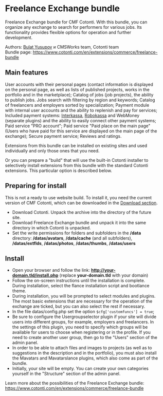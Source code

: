 # Freelance Exchange bundle

Freelance Exchange bundle for CMF Cotonti. With this bundle, you can organize any exchange to search for performers for various jobs. Its  functionality provides flexible options for operation and further development.

Authors: [Bulat Yusupov](https://github.com/devkont) и CMSWorks team, Cotonti team  
Bundle page: https://www.cotonti.com/en/extensions/commerce/freelance-bundle

## Main features

User accounts with their personal pages (contact information is displayed on the personal page, as well as lists of published projects, works in the portfolio and in the marketplace); Catalog of jobs (job projects), the ability to publish jobs. Jobs search with filtering by region and keywords; Catalog of freelancers and employers sorted by specialization; Payment module with internal user accounts and the ability to replenish and pay for services; Included payment systems: [Interkassa](https://interkassa.com/), [Robokassa](https://robokassa.com/) and WebMoney (separate plugins) and the ability to easily connect other payment systems; Paid service "PRO account"; Paid service "Paid place on the main page" (Users who have paid for this service are displayed on the main page of the exchange); Secure payment service; Reviews and ratings.

Extensions from this bundle can be installed on existing sites and used individually and only those ones that you need.

Or you can prepare a "build" that will use the built-in Cotonti installer to selectively install extensions from this bundle with the standard Cotonti extensions. This particular option is described below.

## Preparing for install

This is not a ready to use website build. To install it, you need the current version of CMF Cotonti, which can be downloaded in the [Download section](https://www.cotonti.com/download).

- Download Cotonti. Unpack the archive into the directory of the future site.
- Download Freelance Exchange bundle and unpack it into the same directory in which Cotonti is unpacked.
- Set the write permissions for folders and subfolders in the **/data** directory: **/datas/avatars**, **/data/cache** (and all subfolders), **/datas/extflds**, **/datas/photos**, **/datas/thumbs**, **/datas/users**

## Install

- Open your browser and follow the link: **http://your-domain.tld/install.php** (replace **your-domain.tld** with your domain)
- Follow the on-screen instructions until the installation is complete. During installation, select the flance installation script and bootlance theme.
- During installation, you will be prompted to select modules and plugins. The most basic extensions that are necessary for the operation of the exchange are ticked, but you can also select the rest if necessary.
- In the file datas/config.php set the option `$cfg['customfuncs'] = true`;
- Be sure to configure the Usergroupselector plugin if your site will divide users into different groups, for example, employers and freelancers. In the settings of this plugin, you need to specify which groups will be available for users to choose when registering or in the profile. If you need to create another user group, then go to the "Users" section of the admin panel.
- In order to be able to attach files and images to projects (as well as to suggestions in the description and in the portfolio), you must also install the Mavatars and Mavatarslance plugins, which also come as part of the bundle.
- Initially, your site will be empty. You can create your own categories yourself in the "Structure" section of the admin panel.

Learn more about the possibilities of the Freelance Exchange bundle: https://www.cotonti.com/en/extensions/commerce/freelance-bundle
